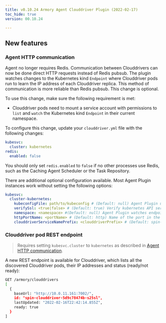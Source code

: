 ```yaml
---
title: v0.10.24 Armory Agent Clouddriver Plugin (2022-02-17)
toc_hide: true
version: 00.10.24

---
```


## New features

### Agent HTTP communication

Agent no longer requires Redis. Communication between Clouddrivers can now be done direct HTTP requests instead of Redis pubsub. The plugin watches changes to the Kubernetes kind `Endpoint` where Clouddriver pods run to learn the IP address of each Clouddriver replica. This method of communication is more reliable than Redis pubsub. This change is optional.

To use this change, make sure the following requirement is met:

- Clouddriver pods need to mount a service account with permissions to `list` and `watch` the Kubernetes kind `Endpoint` in their current namespace.

To configure this change, update your `clouddriver.yml` file with the following changes:

```yaml
kubesvc:
  cluster: kubernetes
redis:
  enabled: false 
```

You should only set `redis.enabled` to `false` if no other processes use Redis, such as the Caching Agent Scheduler or the Task Repository.


There are additional optional configuration available. Most Agent Plugin instances work without setting the following options: 

```yaml
kubesvc:
  cluster-kubernetes:
    kubeconfigFile: path/to/kubeconfig # (Default: null) Agent Plugin uses this kubeconfgFile to communicate with the Armory Enterprise  cluster instead of the service account mounted in the Clouddriver pod.
    verifySsl: <true|false> # (Default: true) Verify kubernetes API server certificate.
    namespace: <namespace> #(Default: null) Agent Plugin watches endpoints on this namespace instead of the autodetected namespace where Clouddriver runs.
    httpPortName: <portName> # (Default: http) Name of the port in the clouddriver Kubernetes Service selector for port 7002.
    clouddriverServiceNamePrefix: <clouddriverPrefix> # (Default: spin-clouddriver) Prefix of the Kubernetes Service name that routes traffic to Clouddriver http pods at port 7002.
```

### Clouddriver pod REST endpoint

> Requires setting `kubesvc.cluster` to `kubernetes` as described in [Agent HTTP communication](#agent-http-communication).

A new REST endpoint is available for Clouddriver, which lists all the discovered Clouddriver pods, their IP addresses and status (ready/not ready):

```bash
GET /armory/clouddrivers
[
  {
    baseUrl: "http://10.0.11.161:7002/",
    id: "spin-clouddriver-5d9c78474b-s25sl",
    lastUpdated: "2022-02-16T22:42:14.855Z",
    ready: true
  }
]
```